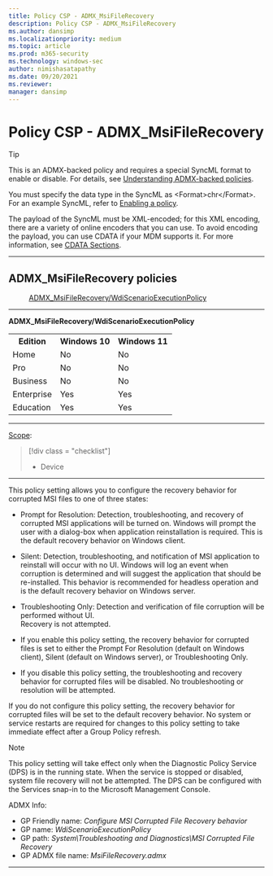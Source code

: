 ```yaml
---
title: Policy CSP - ADMX_MsiFileRecovery
description: Policy CSP - ADMX_MsiFileRecovery
ms.author: dansimp
ms.localizationpriority: medium
ms.topic: article
ms.prod: m365-security
ms.technology: windows-sec
author: nimishasatapathy
ms.date: 09/20/2021
ms.reviewer: 
manager: dansimp
---
```


# Policy CSP - ADMX_MsiFileRecovery

> [!TIP]
> This is an ADMX-backed policy and requires a special SyncML format to enable or disable. For details, see [Understanding ADMX-backed policies](./understanding-admx-backed-policies.md).
> 
> You must specify the data type in the SyncML as &lt;Format&gt;chr&lt;/Format&gt;. For an example SyncML, refer to [Enabling a policy](./understanding-admx-backed-policies.md#enabling-a-policy).
> 
> The payload of the SyncML must be XML-encoded; for this XML encoding, there are a variety of online encoders that you can use. To avoid encoding the payload, you can use CDATA if your MDM supports it. For more information, see [CDATA Sections](http://www.w3.org/TR/REC-xml/#sec-cdata-sect).

<hr/>

<!--Policies-->
## ADMX_MsiFileRecovery policies  

<dl>
  <dd>
    <a href="#admx-msifilerecovery-wdiscenarioexecutionpolicy">ADMX_MsiFileRecovery/WdiScenarioExecutionPolicy</a>
  </dd>
</dl>

<hr/>

<!--Policy-->
<a href="" id="admx-msifilerecovery-wdiscenarioexecutionpolicy"></a>**ADMX_MsiFileRecovery/WdiScenarioExecutionPolicy**  

<!--SupportedSKUs-->
<table>
<tr>
    <th>Edition</th>
    <th>Windows 10</th>
    <th>Windows 11</th>
</tr>
<tr>
    <td>Home</td>
    <td>No</td>
    <td>No</td>
</tr>
<tr>
    <td>Pro</td>
    <td>No</td>
    <td>No</td
</tr>
<tr>
    <td>Business</td>
    <td>No</td>
    <td>No</td
</tr>
<tr>
    <td>Enterprise</td>
    <td>Yes</td>
    <td>Yes</td
</tr>
<tr>
    <td>Education</td>
    <td>Yes</td>
    <td>Yes</td
</tr>
</table>

<!--/SupportedSKUs-->
<hr/>

<!--Scope-->
[Scope](./policy-configuration-service-provider.md#policy-scope):

> [!div class = "checklist"]
> * Device

<hr/>

<!--/Scope-->
<!--Description-->
This policy setting allows you to configure the recovery behavior for corrupted MSI files to one of three states:  

- Prompt for Resolution: Detection, troubleshooting, and recovery of corrupted MSI applications will be turned on. Windows will prompt the user with a dialog-box when application reinstallation is required. 
This is the default recovery behavior on Windows client.  

- Silent: Detection, troubleshooting, and notification of MSI application to reinstall will occur with no UI. Windows will log an event when corruption is determined and will suggest the application that should be re-installed. This behavior is recommended for headless operation and is the default recovery behavior on Windows server.  

- Troubleshooting Only: Detection and verification of file corruption will be performed without UI.  
Recovery is not attempted.  

- If you enable this policy setting, the recovery behavior for corrupted files is set to either the Prompt For Resolution (default on Windows client), Silent (default on Windows server), or Troubleshooting Only.  

- If you disable this policy setting, the troubleshooting and recovery behavior for corrupted files will be disabled. No troubleshooting or resolution will be attempted.  

If you do not configure this policy setting, the recovery behavior for corrupted files will be set to the default recovery behavior. No system or service restarts are required for changes to this policy setting to take immediate effect after a Group Policy refresh.  

> [!NOTE]
> This policy setting will take effect only when the Diagnostic Policy Service (DPS) is in the running state. When the service is stopped or disabled, system file recovery will not be attempted. The DPS can be configured with the Services snap-in to the Microsoft Management Console.

<!--/Description-->


<!--ADMXBacked-->
ADMX Info:  
-   GP Friendly name: *Configure MSI Corrupted File Recovery behavior*
-   GP name: *WdiScenarioExecutionPolicy*
-   GP path: *System\Troubleshooting and Diagnostics\MSI Corrupted File Recovery*
-   GP ADMX file name: *MsiFileRecovery.admx*

<!--/ADMXBacked-->
<!--/Policy-->

<hr/>

<!--/Policies-->